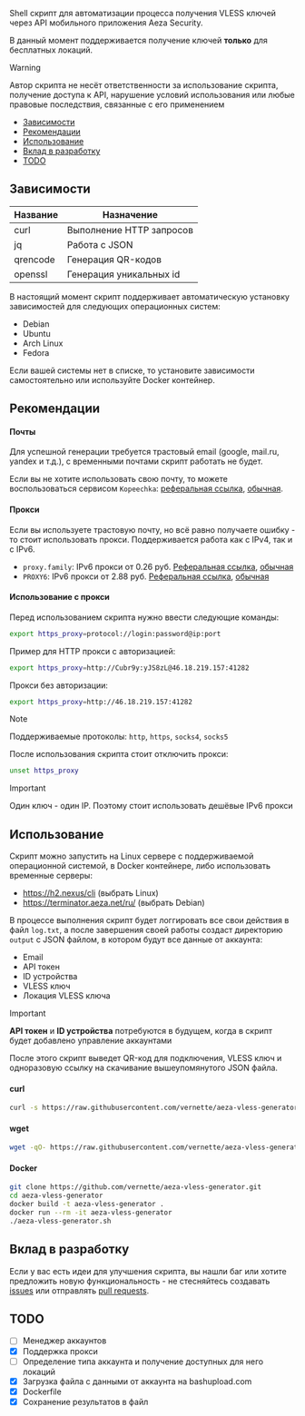 Shell скрипт для автоматизации процесса получения VLESS ключей через API мобильного приложения Aeza Security.

В данный момент поддерживается получение ключей **только** для бесплатных локаций.

> [!WARNING]
> Автор скрипта не несёт ответственности за использование скрипта, получение доступа к API, нарушение условий использования или любые правовые последствия, связанные с его применением

- [Зависимости](#зависимости)
- [Рекомендации](#рекомендации)
- [Использование](#использование)
- [Вклад в разработку](#вклад-в-разработку)
- [TODO](#todo)

## Зависимости

| Название | Назначение               |
| -------- | ------------------------ |
| curl     | Выполнение HTTP запросов |
| jq       | Работа с JSON            |
| qrencode | Генерация QR-кодов       |
| openssl  | Генерация уникальных id  |

В настоящий момент скрипт поддерживает автоматическую установку зависимостей для следующих операционных систем:

- Debian
- Ubuntu
- Arch Linux
- Fedora

Если вашей системы нет в списке, то установите зависимости самостоятельно или используйте Docker контейнер.

## Рекомендации

#### Почты

Для успешной генерации требуется трастовый email (google, mail.ru, yandex и т.д.), с временными почтами скрипт работать не будет.

Если вы не хотите использовать свою почту, то можете воспользоваться сервисом `Kopeechka`: [реферальная ссылка](https://kopeechka.store/?ref=8331), [обычная](https://kopeechka.store/). 

#### Прокси

Если вы используете трастовую почту, но всё равно получаете ошибку - то стоит использовать прокси. Поддерживается работа как с IPv4, так и с IPv6.

- `proxy.family`: IPv6 прокси от 0.26 руб. [Реферальная ссылка](https://www.proxy.family/?r=218785), [обычная](https://proxy.family/)
- `PROXY6`: IPv6 прокси от 2.88 руб. [Реферальная ссылка](https://proxy6.net/?r=329875), [обычная](https://proxy6.net/)

#### Использование с прокси

Перед использованием скрипта нужно ввести следующие команды:

```bash
export https_proxy=protocol://login:password@ip:port
```

Пример для HTTP прокси с авторизацией:

```bash
export https_proxy=http://Cubr9y:yJS8zL@46.18.219.157:41282
```

Прокси без авторизации:

```bash
export https_proxy=http://46.18.219.157:41282
```

> [!NOTE]
> Поддерживаемые протоколы: `http`, `https`, `socks4`, `socks5`

После использования скрипта стоит отключить прокси:

```bash
unset https_proxy
```

> [!IMPORTANT]
> Один ключ - один IP. Поэтому стоит использовать дешёвые IPv6 прокси

## Использование

Скрипт можно запустить на Linux сервере с поддерживаемой операционной системой, в Docker контейнере, либо использовать временные серверы:

- https://h2.nexus/cli (выбрать Linux)
- https://terminator.aeza.net/ru/ (выбрать Debian)

В процессе выполнения скрипт будет логгировать все свои действия в файл `log.txt`, а после завершения своей работы создаст директорию `output` с JSON файлом, в котором будут все данные от аккаунта:

- Email
- API токен
- ID устройства
- VLESS ключ
- Локация VLESS ключа

> [!IMPORTANT]
> **API токен** и **ID устройства** потребуются в будущем, когда в скрипт будет добавлено управление аккаунтами

После этого скрипт выведет QR-код для подключения, VLESS ключ и одноразовую ссылку на скачивание вышеупомянутого JSON файла.

#### curl

```bash
curl -s https://raw.githubusercontent.com/vernette/aeza-vless-generator/master/aeza-vless-generator.sh | bash
```

#### wget

```bash
wget -qO- https://raw.githubusercontent.com/vernette/aeza-vless-generator/master/aeza-vless-generator.sh | bash
```

#### Docker

```bash
git clone https://github.com/vernette/aeza-vless-generator.git
cd aeza-vless-generator
docker build -t aeza-vless-generator .
docker run --rm -it aeza-vless-generator
./aeza-vless-generator.sh
```

## Вклад в разработку

Если у вас есть идеи для улучшения скрипта, вы нашли баг или хотите предложить новую функциональность - не стесняйтесь создавать [issues](https://github.com/vernette/aeza-vless-generator/issues) или отправлять [pull requests](https://github.com/vernette/aeza-vless-generator/pulls).

## TODO

- [ ] Менеджер аккаунтов
- [x] Поддержка прокси
- [ ] Определение типа аккаунта и получение доступных для него локаций
- [x] Загрузка файла с данными от аккаунта на bashupload.com
- [x] Dockerfile
- [x] Сохранение результатов в файл
